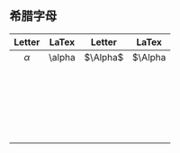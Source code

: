 ## 希腊字母

|  Letter  | LaTex  |  Letter  |  LaTex  |
| :------: | :----: | :------: | :-----: |
| $\alpha$ | \alpha | $\Alpha$ | $\Alpha |
|          |        |          |         |
|          |        |          |         |
|          |        |          |         |
|          |        |          |         |
|          |        |          |         |
|          |        |          |         |
|          |        |          |         |
|          |        |          |         |
|          |        |          |         |
|          |        |          |         |
|          |        |          |         |
|          |        |          |         |
|          |        |          |         |
|          |        |          |         |
|          |        |          |         |
|          |        |          |         |
|          |        |          |         |
|          |        |          |         |
|          |        |          |         |
|          |        |          |         |
|          |        |          |         |
|          |        |          |         |
|          |        |          |         |

